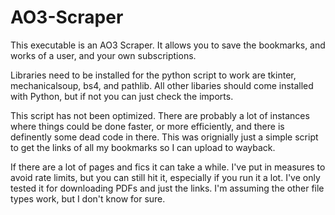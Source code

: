 # AO3-Scraper
This executable is an AO3 Scraper. It allows you to save the bookmarks, and works of a user, and your own subscriptions.

Libraries need to be installed for the python script to work are tkinter, mechanicalsoup, bs4, and pathlib. All other libaries should come installed with Python, but if not you can just check the imports.

This script has not been optimized. There are probably a lot of instances where things could be done faster, or more efficiently, and there is definently some dead code in there. This was orignially just a simple script to get the links of all my bookmarks so I can upload to wayback. 

If there are a lot of pages and fics it can take a while. I've put in measures to avoid rate limits, but you can still hit it, especially if you run it a lot. I've only tested it for downloading PDFs and just the links. I'm assuming the other file types work, but I don't know for sure.
